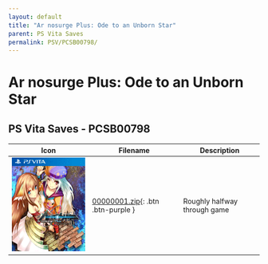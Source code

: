 ```yaml
---
layout: default
title: "Ar nosurge Plus: Ode to an Unborn Star"
parent: PS Vita Saves
permalink: PSV/PCSB00798/
---
```

# Ar nosurge Plus: Ode to an Unborn Star

## PS Vita Saves - PCSB00798

| Icon | Filename | Description |
|------|----------|-------------|
| ![Ar nosurge Plus: Ode to an Unborn Star](icon0.png) | [00000001.zip](00000001.zip){: .btn .btn-purple } | Roughly halfway through game  |

